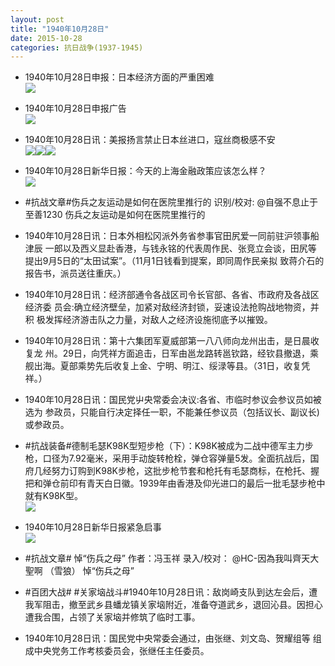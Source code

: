 ```yaml
---
layout: post
title: "1940年10月28日"
date: 2015-10-28
categories: 抗日战争(1937-1945)
---
```


<meta name="referrer" content="no-referrer" />

- 1940年10月28日申报：日本经济方面的严重困难 <br/><img src="https://ww1.sinaimg.cn/large/aca367d8jw1exh9pkrj2yj20vn0yb7us.jpg" />

- 1940年10月28日申报广告 <br/><img src="https://ww4.sinaimg.cn/large/aca367d8jw1exh7ztwa2ej20pq0h7dks.jpg" />

- 1940年10月28日讯：美报扬言禁止日本丝进口，寇丝商极感不安 <br/><img src="https://ww3.sinaimg.cn/large/aca367d8jw1exh696t3p0j207a05u0t3.jpg" /><img src="https://ww2.sinaimg.cn/large/aca367d8jw1exh696vmbmj202d05mglo.jpg" /><img src="https://ww4.sinaimg.cn/large/aca367d8jw1exh696xg85j20dy065dgk.jpg" />

- 1940年10月28日新华日报：今天的上海金融政策应该怎么样？ <br/><img src="https://ww3.sinaimg.cn/large/aca367d8jw1exh4iemi00j211v0hvgt8.jpg" />

- #抗战文章#伤兵之友运动是如何在医院里推行的 识别/校对: @自强不息止于至善1230 伤兵之友运动是如何在医院里推行的 

- 1940年10月28日讯：日本外相松冈派外务省参事官田尻爱一同前驻沪领事船津辰 一郎以及西义显赴香港，与钱永铭的代表周作民、张竞立会谈，田尻等 提出9月5日的“太田试案”。（11月1日钱看到提案，即同周作民亲拟 致蒋介石的报告书，派员送往重庆。） 

- 1940年10月28日讯：经济部通令各战区司令长官部、各省、市政府及各战区经济委 员会:确立经济壁垒，加紧对敌经济封锁，妥速设法抢购战地物资，并积 极发挥经济游击队之力量，对敌人之经济设施彻底予以摧毁。 

- 1940年10月28日讯：第十六集团军夏威部第一八八师向龙州出击，是日晨收复龙 州。29日，向凭祥方面追击，日军由邕龙路转邕钦路，经钦县撤退，乘 舰出海。夏部乘势先后收复上金、宁明、明江、绥渌等县。（31日，收复凭祥。）  

- 1940年10月28日讯：国民党屮央常委会决议:各省、市临时参议会参议员如被选为 参政员，只能自行决定择任一职，不能兼任参议员（包括议长、副议长) 或参政员。 

- #抗战装备#德制毛瑟K98K型短步枪（下）：K98K被成为二战中德军主力步枪，口径为7.92毫米，采用手动旋转枪栓，弹仓容弹量5发。全面抗战后，国府几经努力订购到K98K步枪，这批步枪节套和枪托有毛瑟商标，在枪托、握把和弹仓前印有青天白日徽。1939年由香港及仰光进口的最后一批毛瑟步枪中就有K98K型。 <br/><img src="https://ww2.sinaimg.cn/large/aca367d8jw1exgmb74uz6j20ge0u0ae7.jpg" />

- 1940年10月28日新华日报紧急启事 <br/><img src="https://ww1.sinaimg.cn/large/aca367d8jw1exglgevruvj20zv0fm426.jpg" />

- #抗战文章# 悼“伤兵之母” 作者：冯玉祥 录入/校对： @HC-因為我叫齊天大聖啊 （雪狼） 悼“伤兵之母” 

- #百团大战# #关家垴战斗#1940年10月28日讯：敌岗崎支队到达左会后，遭我军阻击，撤至武乡县蟠龙镇关家垴附近，准备夺道武乡，退回沁县。因担心遭我合围，占领了关家垴并修筑了临时工事。 

- 1940年10月28日讯：国民党中央常委会通过，由张继、刘文岛、贺耀组等 组成中央党务工作考核委员会，张继任主任委员。 

